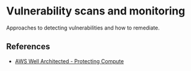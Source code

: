 # Vulnerability scans and monitoring

Approaches to detecting vulnerabilities and how to remediate.

## References

* [AWS Well Architected - Protecting Compute](https://docs.aws.amazon.com/wellarchitected/latest/security-pillar/protecting-compute.html)
